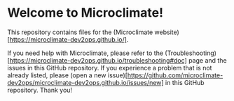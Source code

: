 # Welcome to Microclimate!

This repository contains files for the (Microclimate website)[https://microclimate-dev2ops.github.io/].

If you need help with Microclimate, please refer to the (Troubleshooting)[https://microclimate-dev2ops.github.io/troubleshooting#doc] page and the issues in this GitHub repository. If you experience a problem that is not already listed, please (open a new issue)[https://github.com/microclimate-dev2ops/microclimate-dev2ops.github.io/issues/new] in this GitHub repository. Thank you!
